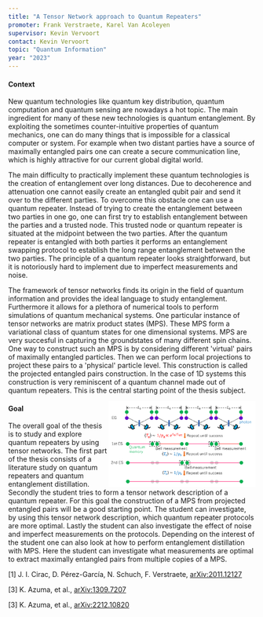 ```yaml
---
title: "A Tensor Network approach to Quantum Repeaters"
promoter: Frank Verstraete, Karel Van Acoleyen
supervisor: Kevin Vervoort
contact: Kevin Vervoort
topic: "Quantum Information"
year: "2023"
---
```


#### Context

New quantum technologies like quantum key distribution, quantum computation and quantum sensing are nowadays a hot topic. The main ingredient for many of these new technologies is quantum entanglement. By exploiting the sometimes counter-intuitive properties of quantum mechanics, one can do many things that is impossible for a classical computer or system. For example when two distant parties have a source of maximally entangled pairs one can create a secure communication line, which is highly attractive for our current global digital world.

The main difficulty to practically implement these quantum technologies is the creation of entanglement over long distances. Due to decoherence and attenuation one cannot easily create an entangled qubit pair and send it over to the different parties. To overcome this obstacle one can use a quantum repeater. Instead of trying to create the entanglement between two parties in one go, one can first try to establish entanglement between the parties and a trusted node. This trusted node or quantum repeater is situated at the midpoint between the two parties. After the quantum repeater is entangled with both parties it performs an entanglement swapping protocol to establish the long range entanglement between the two parties. The principle of a quantum repeater looks straightforward, but it is notoriously hard to implement due to imperfect measurements and noise.

The framework of tensor networks finds its origin in the field of quantum information and provides the ideal language to study entanglement. Furthermore it allows for a plethora of numerical tools to perform simulations of quantum mechanical systems. One particular instance of tensor networks are matrix product states (MPS). These MPS form a variational class of quantum states for one dimensional systems. MPS are very succesful in capturing the groundstates of many different spin chains. One way to construct such an MPS is by considering different 'virtual' pairs of maximally entangled particles. Then we can perform local projections to project these pairs to a 'physical' particle level. This construction is called the projected entangled pairs construction. In the case of 1D systems this construction is very reminiscent of a quantum channel made out of quantum repeaters. This is the central starting point of the thesis subject.

<p><img alt="A Quantum Repeater Scheme" src="/images/thesistopics/2023KVervoort1.png" style="float:right; width:300px" /></p>

#### Goal

The overall goal of the thesis is to study and explore quantum repeaters by using tensor networks. The first part of the thesis consists of a literature study on quantum repeaters and quantum entanglement distillation. Secondly the student tries to form a tensor network description of a quantum repeater. For this goal the construction of a MPS from projected entangled pairs will be a good starting point. The student can investigate, by using this tensor network description, which quantum repeater protocols are more optimal. Lastly the student can also investigate the effect of noise and imperfect measurements on the protocols. Depending on the interest of the student one can also look at how to perform entanglement distillation with MPS. Here the student can investigate what measurements are optimal to extract maximally entangled pairs from multiple copies of a MPS.

[1] J. I. Cirac, D. Pérez-García, N. Schuch, F. Verstraete, [arXiv:2011.12127](https://arxiv.org/abs/2011.12127)

[3] K. Azuma, et al., [arXiv:1309.7207](https://arxiv.org/abs/1309.7207)

[3] K. Azuma, et al., [arXiv:2212.10820](https://arxiv.org/abs/2212.10820)


